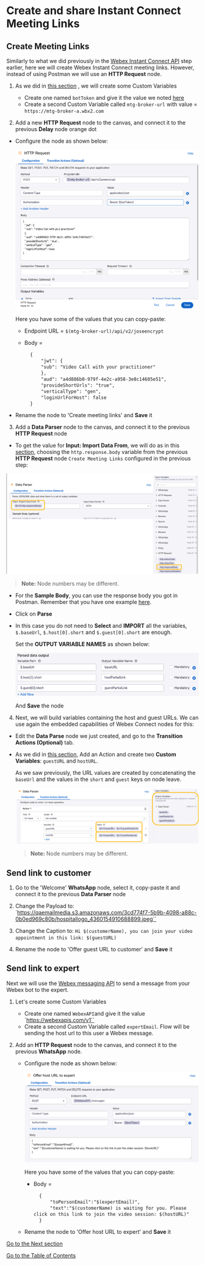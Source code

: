 # Create and share Instant Connect Meeting Links

## Create Meeting Links

Similarly to what we did previously in the [Webex Instant Connect API](04-instantconnectapi.md) step earlier, here we will create Webex Instant Connect meeting links.  However, instead of using Postman we will use an **HTTP Request** node. 

1. As we did in [this section](08-connectflow-03.md#get-customer-data) , we will create some Custom Variables
    - Create one named `botToken` and give it the value we noted [here](04-instantconnectapi.md#create-your-bot)
    - Create a second Custom Variable called `mtg-broker-url` with value = `https://mtg-broker-a.wbx2.com`

2. Add a new **HTTP Request** node to the canvas, and connect it to the previous **Delay** node orange dot

- Configure the node as shown below:

    ![Creating Meeting Links](images/create-meeting-links.png)

    Here you have some of the values that you can copy-paste:

    - Endpoint URL = `$(mtg-broker-url)/api/v2/joseencrypt`
    - Body = 

            {
                "jwt": {
                "sub": "Video Call with your practitioner"
                },
                "aud": "a4d886b0-979f-4e2c-a958-3e8c14605e51",
                "provideShortUrls": "true",
                "verticalType": "gen",
                "loginUrlForHost": false
            }

- Rename the node to 'Create meeting links' and **Save** it

3. Add a **Data Parser** node to the canvas, and connect it to the previous **HTTP Request** node

- To get the value for **Input: Import Data From**, we will do as in this [section](08-connectflow-03.md#get-customer-data), choosing the `http.response.body` variable from the previous **HTTP Request** node `Create Meeting Links` configured in the previous step:

![Data Parser node setup](images/data-parser-ic.png)

> **Note:** Node numbers may be different.

- For the **Sample Body**, you can use the response body you got in Postman. Remember that you have one example [here](04-instantconnectapi.md#construct-the-meeting-urls).

- Click on **Parse**

- In this case you do not need to **Select** and **IMPORT** all the variables, `$.baseUrl`, `$.host[0].short` and `$.guest[0].short` are enough.

    Set the **OUTPUT VARIABLE NAMES** as shown below:

    ![alt text](images/data-parser-ic-vars.png)

    And **Save** the node

4. Next, we will build variables containing the host and guest URLs. We can use again the embedded capabilities of Webex Connect nodes for this:

- Edit the  **Data Parse** node we just created, and go to the **Transition Actions (Optional)** tab.

- As we did in [this section](09-connectflow-04.md#offer-scheduling-options), Add an Action and create two **Custom Variables**: `guestURL` and `hostURL`.

    As we saw previously, the URL values are created by concatenating the `baseUrl` and the values in the `short` and `guest` keys on node leave.
        
    ![Variable Creation](images/create-vars-ic-links.png)

   > **Note:** Node numbers may be different.

## Send link to customer

1. Go to the 'Welcome' **WhatsApp** node, select it, copy-paste it and connect it to the previous **Data Parser** node

2. Change the Payload to: `https://qaemailmedia.s3.amazonaws.com/3cd774f7-5b9b-4098-a88c-0b0ed969c80b/hospitallogo_4360154910688899.jpeg``

3. Change the Caption to: `Hi $(customerName), you can join your video appointment in this link: $(guestURL)`

4. Rename the node to 'Offer guest URL to customer' and **Save** it

## Send link to expert

Next we will use the [Webex messaging API](https://developer.webex.com/docs/api/v1/messages/create-a-message) to send a message from your Webex bot to the expert.

1. Let's create some Custom Variables

    - Create one named `WebexAPI`and give it the value `https://webexapis.com/v1``
    - Create a second Custom Variable called `expertEmail`. Flow will be sending the host url to this user a Webex message.

2. Add an **HTTP Request** node to the canvas, and connect it to the previous **WhatsApp** node.

    - Configure the node as shown below:

        ![HTTP Request for Webex](images/http-request-webex.png)

        Here you have some of the values that you can copy-paste:

        - Body = 

                {
                    "toPersonEmail":"$(expertEmail)",
                    "text":"$(customerName) is waiting for you. Please click on this link to join the video session: $(hostURL)"
                }  
    - Rename the node to 'Offer host URL to expert' and **Save** it

[Go to the Next section](./11-connectflow-06.md)

[Go to the Table of Contents](README.md#table-of-contents)

